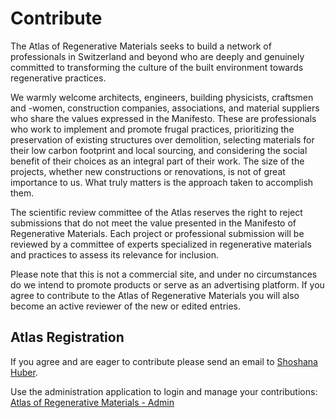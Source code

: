# Contribute

The Atlas of Regenerative Materials seeks to build a network of professionals in Switzerland and beyond who are deeply and genuinely committed to transforming the culture of the built environment towards regenerative practices.

We warmly welcome architects, engineers, building physicists, craftsmen and -women, construction companies, associations, and material suppliers who share the values expressed in the Manifesto. These are professionals who work to implement and promote frugal practices, prioritizing the preservation of existing structures over demolition, selecting materials for their low carbon footprint and local sourcing, and considering the social benefit of their choices as an integral part of their work. The size of the projects, whether new constructions or renovations, is not of great importance to us. What truly matters is the approach taken to accomplish them.

The scientific review committee of the Atlas reserves the right to reject submissions that do not meet the value presented in the Manifesto of Regenerative Materials. Each project or professional submission will be reviewed by a committee of experts specialized in regenerative materials and practices to assess its relevance for inclusion.

Please note that this is not a commercial site, and under no circumstances do we intend to promote products or serve as an advertising platform.
If you agree to contribute to the Atlas of Regenerative Materials you will also become an active reviewer of the new or edited entries.

## Atlas Registration

If you agree and are eager to contribute please send an email to [Shoshana Huber](mailto:shhuber@ethz.ch).

Use the administration application to login and manage your contributions: [Atlas of Regenerative Materials - Admin](https://atlas-regenmat.ch/admin/)
